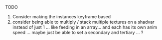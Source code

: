 

TODO


1. Consider making the instances keyframe based 
2. consider being able to multiply / stack multiple textures on a shadvar   instead of just 1  ... like feeding in an array... and each has its own anim speed ... maybe just be able to set a secondary and tertiary ... ? 